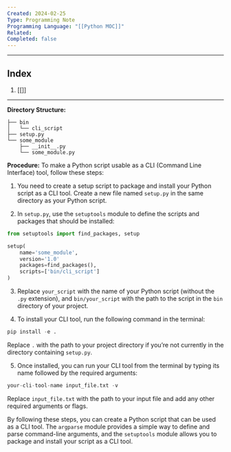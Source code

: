 ```yaml
---
Created: 2024-02-25
Type: Programming Note
Programming Language: "[[Python MOC]]"
Related: 
Completed: false
---
```

---
## Index
1. [[]]

---
**Directory Structure:**
```
├── bin
│   └── cli_script
├── setup.py
└── some_module
    ├── __init__.py
    └── some_module.py
```

**Procedure:**
To make a Python script usable as a CLI (Command Line Interface) tool, follow these steps:

1. You need to create a setup script to package and install your Python script as a CLI tool. Create a new file named `setup.py` in the same directory as your Python script.
    
2. In `setup.py`, use the `setuptools` module to define the scripts and packages that should be installed:
    
```python
from setuptools import find_packages, setup

setup(
    name='some_module',
    version='1.0'
    packages=find_packages(),
    scripts=['bin/cli_script']
)
```


3. Replace `your_script` with the name of your Python script (without the `.py` extension), and `bin/your_script` with the path to the script in the `bin` directory of your project.
    
4. To install your CLI tool, run the following command in the terminal:
    

```python
pip install -e .
```

Replace `.` with the path to your project directory if you’re not currently in the directory containing `setup.py`.

5. Once installed, you can run your CLI tool from the terminal by typing its name followed by the required arguments:

```python
your-cli-tool-name input_file.txt -v
```

Replace `input_file.txt` with the path to your input file and add any other required arguments or flags.

By following these steps, you can create a Python script that can be used as a CLI tool. The `argparse` module provides a simple way to define and parse command-line arguments, and the `setuptools` module allows you to package and install your script as a CLI tool. 
